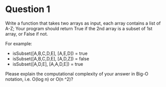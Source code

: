 # Question 1

Write a function that takes two arrays as input, each array contains a list of A-Z; Your program should return True if the
2nd array is a subset of 1st array, or False if not.

For example:
* isSubset([A,B,C,D,E], [A,E,D]) = true
* isSubset([A,B,C,D,E], [A,D,Z]) = false
* isSubset([A,D,E], [A,A,D,E]) = true

Please explain the computational complexity of your answer in Big-O notation, i.e. O(log n) or O(n ^2)?
